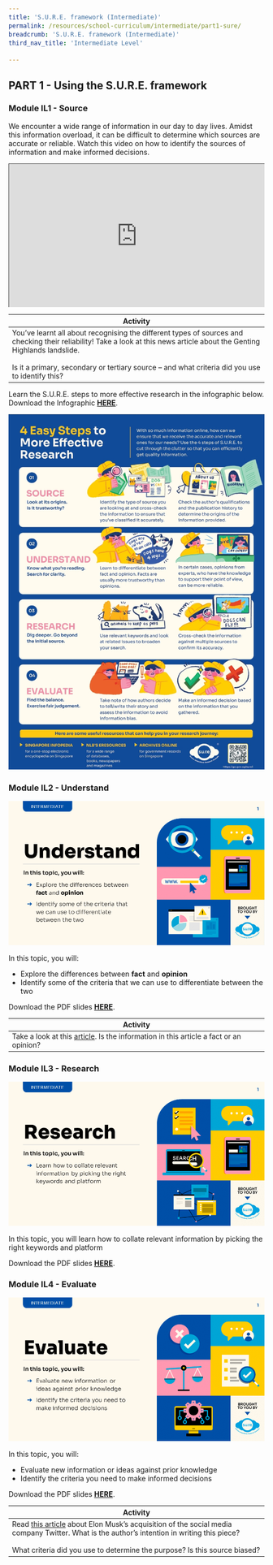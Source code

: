 ```yaml
---
title: 'S.U.R.E. framework (Intermediate)'
permalink: /resources/school-curriculum/intermediate/part1-sure/
breadcrumb: 'S.U.R.E. framework (Intermediate)'
third_nav_title: 'Intermediate Level'

---
```


## PART 1 - Using the S.U.R.E. framework

### Module IL1 - Source

We encounter a wide range of information in our day to day lives. Amidst this information overload, it can be difficult to determine which sources are accurate or reliable. Watch this video on how to identify the sources of information and make informed decisions. 

<style>.embed-container { position: relative; padding-bottom: 56.25%; height: 0; overflow: hidden; max-width: 100%; } .embed-container iframe, .embed-container object, .embed-container embed { position: absolute; top: 0; left: 0; width: 100%; height: 100%; }</style><div class='embed-container'>
<iframe src="https://nlb.ap.panopto.com/Panopto/Pages/Embed.aspx?id=7c6428a8-aec2-41d7-acde-aff7001f8fd9&autoplay=false&offerviewer=true&showtitle=true&showbrand=true&captions=false&interactivity=all" height="405" width="720" style="border: 1px solid #464646;" allowfullscreen allow="autoplay"></iframe></div> 

| Activity                                                     |
| ------------------------------------------------------------ |
| You’ve learnt all about recognising the different types of sources and checking their reliability! Take a look at this news article about the Genting Highlands landslide. <br/><br/>Is it a primary, secondary or tertiary source – and what criteria did you use to identify this? |



Learn the S.U.R.E. steps to more effective research in the infographic below. Download the Infographic [**HERE**](https://go.gov.sg/sure-phase1-inter-info).

![](../images/curriculum-part1-infographic.jpg)



### Module IL2 - Understand

![](../images/curriculum-IL2-intermediate.PNG)

In this topic, you will: 

- Explore the differences between **fact** and **opinion**
- Identify some of the criteria that we can use to differentiate between the two

Download the PDF slides **[HERE](https://go.gov.sg/sure-il2-inter-slides)**.

| Activity                                                     |
| ------------------------------------------------------------ |
| Take a look at this [article](https://www.channelnewsasia.com/commentary/tiktok-instagram-age-too-young-social-media-risk-3269166). Is the information in this article a fact or an opinion? |



### Module IL3 - Research

![](../images/curriculum-IL3-intermediate.PNG)

In this topic, you will learn how to collate relevant information by picking the right keywords and platform

Download the PDF slides **[HERE](https://go.gov.sg/sure-il3-inter-slides)**.



### Module IL4 - Evaluate

![](../images/curriculum-IL4-intermediate.PNG)

In this topic, you will: 

- Evaluate new information or ideas against prior knowledge
- Identify the criteria you need to make informed decisions

Download the PDF slides **[HERE](https://go.gov.sg/sure-il4-inter-slides)**.



| Activity                                                     |
| ------------------------------------------------------------ |
| Read [this article](https://edition.cnn.com/2022/12/20/opinions/elon-musk-twitter-benavidez/index.html) about Elon Musk’s acquisition of the social media company Twitter. What is the author’s intention in writing this piece? <br><br>What criteria did you use to determine the purpose? Is this source biased? |

